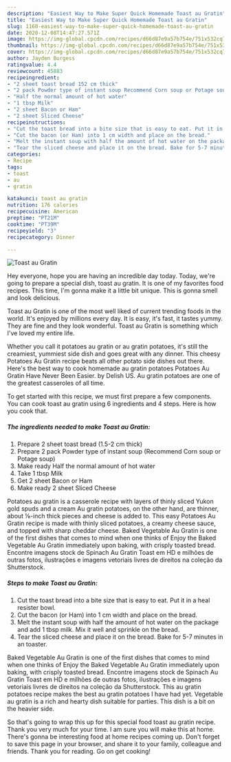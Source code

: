 ```yaml
---
description: "Easiest Way to Make Super Quick Homemade Toast au Gratin"
title: "Easiest Way to Make Super Quick Homemade Toast au Gratin"
slug: 1160-easiest-way-to-make-super-quick-homemade-toast-au-gratin
date: 2020-12-08T14:47:27.571Z
image: https://img-global.cpcdn.com/recipes/d66d87e9a57b754e/751x532cq70/toast-au-gratin-recipe-main-photo.jpg
thumbnail: https://img-global.cpcdn.com/recipes/d66d87e9a57b754e/751x532cq70/toast-au-gratin-recipe-main-photo.jpg
cover: https://img-global.cpcdn.com/recipes/d66d87e9a57b754e/751x532cq70/toast-au-gratin-recipe-main-photo.jpg
author: Jayden Burgess
ratingvalue: 4.4
reviewcount: 45883
recipeingredient:
- "2 sheet toast bread 152 cm thick"
- "2 pack Powder type of instant soup Recommend Corn soup or Potage soup"
- "Half the normal amount of hot water"
- "1 tbsp Milk"
- "2 sheet Bacon or Ham"
- "2 sheet Sliced Cheese"
recipeinstructions:
- "Cut the toast bread into a bite size that is easy to eat. Put it in a heal resister bowl."
- "Cut the bacon (or Ham) into 1 cm width and place on the bread."
- "Melt the instant soup with half the amount of hot water on the package and add 1 tbsp milk. Mix it well and sprinkle on the bread."
- "Tear the sliced cheese and place it on the bread. Bake for 5-7 minutes in an toaster."
categories:
- Recipe
tags:
- toast
- au
- gratin

katakunci: toast au gratin 
nutrition: 176 calories
recipecuisine: American
preptime: "PT21M"
cooktime: "PT39M"
recipeyield: "3"
recipecategory: Dinner

---
```



![Toast au Gratin](https://img-global.cpcdn.com/recipes/d66d87e9a57b754e/751x532cq70/toast-au-gratin-recipe-main-photo.jpg)

Hey everyone, hope you are having an incredible day today. Today, we're going to prepare a special dish, toast au gratin. It is one of my favorites food recipes. This time, I'm gonna make it a little bit unique. This is gonna smell and look delicious.

Toast au Gratin is one of the most well liked of current trending foods in the world. It's enjoyed by millions every day. It is easy, it's fast, it tastes yummy. They are fine and they look wonderful. Toast au Gratin is something which I've loved my entire life.

Whether you call it potatoes au gratin or au gratin potatoes, it&#39;s still the creamiest, yummiest side dish and goes great with any dinner. This cheesy Potatoes Au Gratin recipe beats all other potato side dishes out there. Here&#39;s the best way to cook homemade au gratin potatoes Potatoes Au Gratin Have Never Been Easier. by Delish US. Au gratin potatoes are one of the greatest casseroles of all time.


To get started with this recipe, we must first prepare a few components. You can cook toast au gratin using 6 ingredients and 4 steps. Here is how you cook that.

<!--inarticleads1-->

##### The ingredients needed to make Toast au Gratin:

1. Prepare 2 sheet toast bread (1.5-2 cm thick)
1. Prepare 2 pack Powder type of instant soup (Recommend Corn soup or Potage soup)
1. Make ready Half the normal amount of hot water
1. Take 1 tbsp Milk
1. Get 2 sheet Bacon or Ham
1. Make ready 2 sheet Sliced Cheese


Potatoes au gratin is a casserole recipe with layers of thinly sliced Yukon gold spuds and a cream Au gratin potatoes, on the other hand, are thinner, about ⅛-inch thick pieces and cheese is added to. This easy Potatoes Au Gratin recipe is made with thinly sliced potatoes, a creamy cheese sauce, and topped with sharp cheddar cheese. Baked Vegetable Au Gratin is one of the first dishes that comes to mind when one thinks of Enjoy the Baked Vegetable Au Gratin immediately upon baking, with crisply toasted bread. Encontre imagens stock de Spinach Au Gratin Toast em HD e milhões de outras fotos, ilustrações e imagens vetoriais livres de direitos na coleção da Shutterstock. 

<!--inarticleads2-->

##### Steps to make Toast au Gratin:

1. Cut the toast bread into a bite size that is easy to eat. Put it in a heal resister bowl.
1. Cut the bacon (or Ham) into 1 cm width and place on the bread.
1. Melt the instant soup with half the amount of hot water on the package and add 1 tbsp milk. Mix it well and sprinkle on the bread.
1. Tear the sliced cheese and place it on the bread. Bake for 5-7 minutes in an toaster.


Baked Vegetable Au Gratin is one of the first dishes that comes to mind when one thinks of Enjoy the Baked Vegetable Au Gratin immediately upon baking, with crisply toasted bread. Encontre imagens stock de Spinach Au Gratin Toast em HD e milhões de outras fotos, ilustrações e imagens vetoriais livres de direitos na coleção da Shutterstock. This au gratin potatoes recipe makes the best au gratin potatoes I have had yet. Vegetable au gratin is a rich and hearty dish suitable for parties. This dish is a bit on the heavier side. 

So that's going to wrap this up for this special food toast au gratin recipe. Thank you very much for your time. I am sure you will make this at home. There's gonna be interesting food at home recipes coming up. Don't forget to save this page in your browser, and share it to your family, colleague and friends. Thank you for reading. Go on get cooking!
